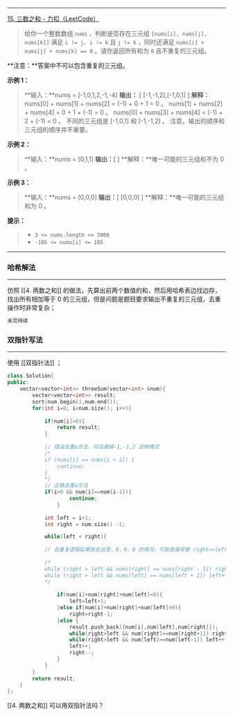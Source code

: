 ***
[15. 三数之和 - 力扣（LeetCode）](https://leetcode.cn/problems/3sum/description/)

>给你一个整数数组 `nums` ，判断是否存在三元组 `[nums[i], nums[j], nums[k]]` 满足 `i != j`、`i != k` 且 `j != k` ，同时还满足 `nums[i] + nums[j] + nums[k] == 0` 。请你返回所有和为 `0` 且不重复的三元组。

**注意：**答案中不可以包含重复的三元组。

**示例 1：**

>**输入：**nums = [-1,0,1,2,-1,-4]
**输出：** [ [-1,-1,2],[-1,0,1] ]
**解释：**
nums[0] + nums[1] + nums[2] = (-1) + 0 + 1 = 0 。
nums[1] + nums[2] + nums[4] = 0 + 1 + (-1) = 0 。
nums[0] + nums[3] + nums[4] = (-1) + 2 + (-1) = 0 。
不同的三元组是 [-1,0,1] 和 [-1,-1,2] 。
注意，输出的顺序和三元组的顺序并不重要。

**示例 2：**

>**输入：**nums = [0,1,1]
**输出：**[ ]
**解释：**唯一可能的三元组和不为 0 。

**示例 3：**

>**输入：**nums = [0,0,0]
**输出：**[ [0,0,0] ]
**解释：**唯一可能的三元组和为 0 。

**提示：**

>- `3 <= nums.length <= 3000`
>- `-105 <= nums[i] <= 105`

---

### 哈希解法
---
仿照 [[4.  两数之和]] 的做法，先算出前两个数值的和，然后用哈希表边找边存，找出所有相加等于 0 的三元组，但是问题是题目要求输出不重复的三元组，去重操作时非常复杂；

```cpp
未完待续
```

### 双指针写法

***
使用 [[双指针法]] ；

```cpp
class Solution{
public:
    vector<vector<int>> threeSum(vector<int> &num){
        vector<vector<int>> result;
        sort(num.begin(),num.end());
        for(int i=0; i<num.size(); i++){
        
            if(num[i]>0){
                return result;
            }
            
			// 错误去重a方法，将会漏掉-1,-1,2 这种情况
            /*
            if (nums[i] == nums[i + 1]) {
                continue;
            }
            */
            // 正确去重a方法
            if(i>0 && num[i]==num[i-1]){
                    continue;
                }  
                
            int left = i+1;
            int right = num.size() -1;

            while(left < right){
           
			// 去重复逻辑如果放在这里，0，0，0 的情况，可能直接导致 right<=left 了，从而漏掉了 0,0,0 这种三元组
			
            /*
            while (right > left && nums[right] == nums[right - 1]) right--;
            while (right > left && nums[left] == nums[left + 1]) left++;
            */
            
                if(num[i]+num[right]+num[left]<0){
                    left=left+1;
                }else if(num[i]+num[right]+num[left]>0){
                    right=right-1;
                }else {
                    result.push_back({num[i],num[left],num[right]});
                    while(right>left && num[right]==num[right+1]) right--;
                    while(right>left && num[left]==num[left-1]) left++;
                    left++;
                    right--;
                }
            }
        }
        return result;
    }
};
```

[[4.  两数之和]] 可以用双指针法吗？